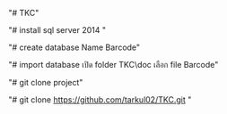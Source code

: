 "# TKC" 

"# install sql server 2014 " 

"# create database Name Barcode" 

"# import database เปิด folder TKC\doc เลือก file Barcode"

"# git clone project"

"# git clone https://github.com/tarkul02/TKC.git "